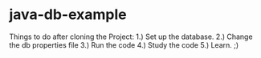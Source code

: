 java-db-example
===============

Things to do after cloning the Project:
1.) Set up the database. 
2.) Change the db properties file
3.) Run the code
4.) Study the code
5.) Learn. ;)
